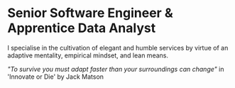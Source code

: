 # Senior Software Engineer & Apprentice Data Analyst

I specialise in the cultivation of elegant and humble services by virtue of an adaptive mentality, empirical mindset, and lean means.

_"To survive you must adapt faster than your surroundings can change"_ in 'Innovate or Die' by Jack Matson
